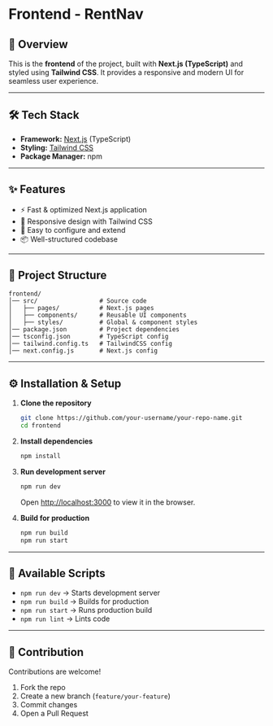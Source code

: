 

# Frontend - RentNav

## 🚀 Overview

This is the **frontend** of the project, built with **Next.js (TypeScript)** and styled using **Tailwind CSS**.
It provides a responsive and modern UI for seamless user experience.

---

## 🛠️ Tech Stack

* **Framework:** [Next.js](https://nextjs.org/) (TypeScript)
* **Styling:** [Tailwind CSS](https://tailwindcss.com/)
* **Package Manager:** npm

---

## ✨ Features

* ⚡ Fast & optimized Next.js application
* 🎨 Responsive design with Tailwind CSS
* 🔧 Easy to configure and extend
* 📦 Well-structured codebase

---

## 📂 Project Structure

```
frontend/
│── src/                 # Source code  
│   ├── pages/           # Next.js pages  
│   ├── components/      # Reusable UI components  
│   ├── styles/          # Global & component styles  
│── package.json         # Project dependencies  
│── tsconfig.json        # TypeScript config  
│── tailwind.config.ts   # TailwindCSS config  
│── next.config.js       # Next.js config  
```

---

## ⚙️ Installation & Setup

1. **Clone the repository**

   ```bash
   git clone https://github.com/your-username/your-repo-name.git
   cd frontend
   ```

2. **Install dependencies**

   ```bash
   npm install
   ```

3. **Run development server**

   ```bash
   npm run dev
   ```

   Open [http://localhost:3000](http://localhost:3000) to view it in the browser.

4. **Build for production**

   ```bash
   npm run build
   npm run start
   ```

---

## 📜 Available Scripts

* `npm run dev` → Starts development server
* `npm run build` → Builds for production
* `npm run start` → Runs production build
* `npm run lint` → Lints code

---

## 🤝 Contribution

Contributions are welcome!

1. Fork the repo
2. Create a new branch (`feature/your-feature`)
3. Commit changes
4. Open a Pull Request


